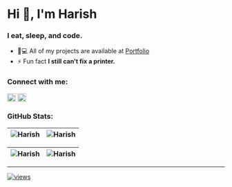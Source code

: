 <h1>Hi 👋, I'm Harish</h1>
<h3>I eat, sleep, and code.</h3>

- 👨💻 All of my projects are available at [Portfolio](https://h4rish.netlify.app)
- ⚡ Fun fact **I still can't fix a printer.**

<h3>Connect with me:</h3>

<code><a href="https://linkedin.com/in/" target="blank"><img align="center" src="https://raw.githubusercontent.com/rahuldkjain/github-profile-readme-generator/master/src/images/icons/Social/linked-in-alt.svg" alt="m4dd0c" height="20" /></a></code> 
<code><a href="https://instagram.com/harish_suthar_8" target="blank"><img align="center" src="https://raw.githubusercontent.com/rahuldkjain/github-profile-readme-generator/master/src/images/icons/Social/instagram.svg" alt="m4dd0c_" height="20" /></a></code>


<h3>GitHub Stats:</h3>

| <img align="center" src="https://github-readme-stats.vercel.app/api?username=harishkumar6375&show_icons=true&theme=github_dark&locale=en" alt="Harish" />  | <img align="center" src="https://github-readme-streak-stats.herokuapp.com/?user=harishkumar6375&theme=github_dark" alt="Harish" /> |
| :-----------------------------------------------------------------------------------------------------------------------------------------------: | :------------------------------------------------------------------------------------------------------------------------: |


| <img align="center" src="https://github-readme-stats.vercel.app/api/top-langs?username=harishkumar6375&show_icons=true&theme=github_dark&locale=en&layout=compact" alt="Harish" />  | <img align="center" src="https://github-contributor-stats.vercel.app/api?username=harishkumar6375&limit=3&theme=github_dark&hide_border=true&combine_all_yearly_contributions=true" alt="Harish" /> |
| :-----------------------------------------------------------------------------------------------------------------------------------------------: | :------------------------------------------------------------------------------------------------------------------------: |

---
[![views](https://visitcount.itsvg.in/api?id=harishkumar6375&icon=2&color=6)](https://visitcount.itsvg.in)
 
